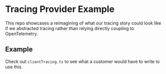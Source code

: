 # Tracing Provider Example

This repo showcases a reimagining of what our tracing story could look like if we abstracted tracing rather than relying directly coupling to OpenTelemetry.

## Example

Check out `clientTracing.ts` to see what a customer would have to write to use this.
